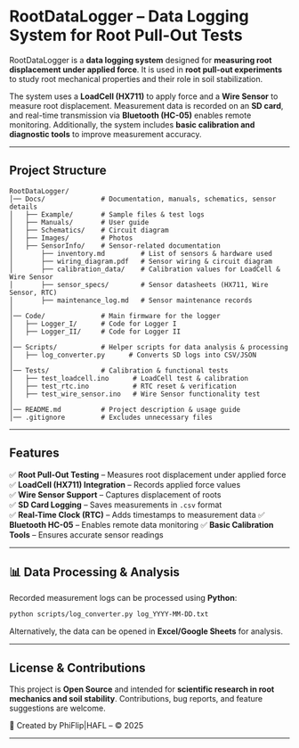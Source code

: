 # RootDataLogger – Data Logging System for Root Pull-Out Tests

RootDataLogger is a **data logging system** designed for **measuring root displacement under applied force**. It is used in **root pull-out experiments** to study root mechanical properties and their role in soil stabilization.

The system uses a **LoadCell (HX711)** to apply force and a **Wire Sensor** to measure root displacement. Measurement data is recorded on an **SD card**, and real-time transmission via **Bluetooth (HC-05)** enables remote monitoring. Additionally, the system includes **basic calibration and diagnostic tools** to improve measurement accuracy.

---

## **Project Structure**
```plaintext
RootDataLogger/
│── Docs/              # Documentation, manuals, schematics, sensor details
│   ├── Example/       # Sample files & test logs
│   ├── Manuals/       # User guide
│   ├── Schematics/    # Circuit diagram
│   ├── Images/        # Photos
│   ├── SensorInfo/    # Sensor-related documentation
│       ├── inventory.md         # List of sensors & hardware used
│       ├── wiring_diagram.pdf   # Sensor wiring & circuit diagram
│       ├── calibration_data/    # Calibration values for LoadCell & Wire Sensor
│       ├── sensor_specs/        # Sensor datasheets (HX711, Wire Sensor, RTC)
│       ├── maintenance_log.md   # Sensor maintenance records
│
│── Code/              # Main firmware for the logger
│   ├── Logger_I/      # Code for Logger I
│   ├── Logger_II/     # Code for Logger II
│
│── Scripts/           # Helper scripts for data analysis & processing
│   ├── log_converter.py      # Converts SD logs into CSV/JSON
│
│── Tests/             # Calibration & functional tests
│   ├── test_loadcell.ino      # LoadCell test & calibration
│   ├── test_rtc.ino           # RTC reset & verification
│   ├── test_wire_sensor.ino   # Wire Sensor functionality test
│
│── README.md          # Project description & usage guide
│── .gitignore         # Excludes unnecessary files
```

---

## **Features**
✅ **Root Pull-Out Testing** – Measures root displacement under applied force  
✅ **LoadCell (HX711) Integration** – Records applied force values  
✅ **Wire Sensor Support** – Captures displacement of roots  
✅ **SD Card Logging** – Saves measurements in `.csv` format  
✅ **Real-Time Clock (RTC)** – Adds timestamps to measurement data 
✅ **Bluetooth HC-05** – Enables remote data monitoring
✅ **Basic Calibration Tools** – Ensures accurate sensor readings

---

## 📊 **Data Processing & Analysis**
Recorded measurement logs can be processed using **Python**:
```bash
python scripts/log_converter.py log_YYYY-MM-DD.txt
```
Alternatively, the data can be opened in **Excel/Google Sheets** for analysis.

---

## **License & Contributions**
This project is **Open Source** and intended for **scientific research in root mechanics and soil stability**. Contributions, bug reports, and feature suggestions are welcome.  

📅 Created by PhiFlip|HAFL – © 2025  

---
